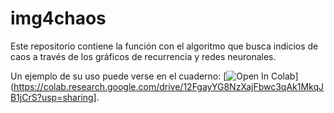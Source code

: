 # img4chaos
Este repositorio contiene la función con el algoritmo que busca indicios de caos a través de los gráficos de recurrencia y redes neuronales.

Un ejemplo de su uso puede verse en el cuaderno: [![Open In Colab](https://colab.research.google.com/assets/colab-badge.svg)](https://colab.research.google.com/drive/12FgayYG8NzXajFbwc3qAk1MkqJB1jCrS?usp=sharing]. 
